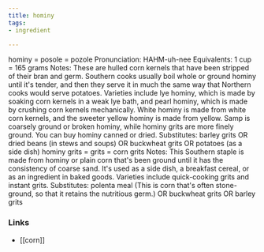 ```yaml
---
title: hominy
tags:
- ingredient

---
```

hominy = posole = pozole Pronunciation: HAHM-uh-nee Equivalents: 1 cup = 165 grams Notes: These are hulled corn kernels that have been stripped of their bran and germ. Southern cooks usually boil whole or ground hominy until it's tender, and then they serve it in much the same way that Northern cooks would serve potatoes. Varieties include lye hominy, which is made by soaking corn kernels in a weak lye bath, and pearl hominy, which is made by crushing corn kernels mechanically. White hominy is made from white corn kernels, and the sweeter yellow hominy is made from yellow. Samp is coarsely ground or broken hominy, while hominy grits are more finely ground. You can buy hominy canned or dried. Substitutes: barley grits OR dried beans (in stews and soups) OR buckwheat grits OR potatoes (as a side dish) hominy grits = grits = corn grits Notes: This Southern staple is made from hominy or plain corn that's been ground until it has the consistency of coarse sand. It's used as a side dish, a breakfast cereal, or as an ingredient in baked goods. Varieties include quick-cooking grits and instant grits. Substitutes: polenta meal (This is corn that's often stone-ground, so that it retains the nutritious germ.) OR buckwheat grits OR barley grits

### Links

* [[corn]]
